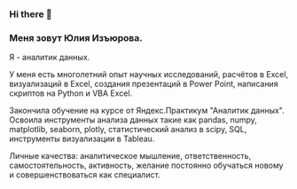 ### Hi there 👋

### Меня зовут Юлия Изъюрова.

Я - аналитик данных.

У меня есть многолетний опыт научных исследований, расчётов в Excel, визуализаций в Excel, создания презентаций в Power Point, написания скриптов на Python и VBA Excel.

Закончила обучение на курсе от Яндекс.Практикум "Аналитик данных". Освоила инструменты анализа данных такие как pandas, numpy, matplotlib, seaborn, plotly, статистический анализ в  scipy, SQL, инструменты визуализации в Tableau.

Личные качества: аналитическое мышление, ответственность, самостоятельность, активность, желание постоянно обучаться новому и совершенствоваться как специалист.


